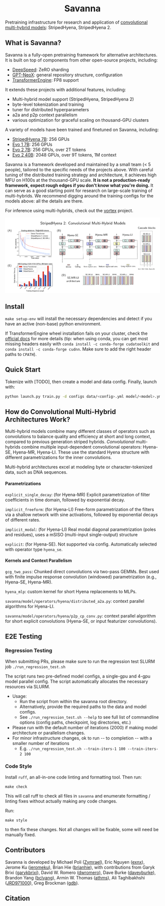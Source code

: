 <div align="center">
    <h1>Savanna</h1>
</div>

Pretraining infrastructure for research and application of [convolutional multi-hybrid models](resources/stripedhyena2.pdf): StripedHyena, StripedHyena 2.


## What is Savanna?

Savanna is a fully-open pretraining framework for alternative architectures. It is built on top of components from other open-source projects, including:
* [DeepSpeed](https://github.com/microsoft/DeepSpeed): ZeRO sharding
* [GPT-NeoX](https://github.com/EleutherAI/gpt-neox): general repository structure, configuration
* [TransformerEngine](https://github.com/NVIDIA/TransformerEngine): FP8 support

It extends these projects with additional features, including:
* Multi-hybrid model support (StripedHyena, StripedHyena 2)
* byte-level tokenization and training
* tuner for distributed hyperparameters
* a2a and p2p context parallelism
* various optimization for graceful scaling on thousand-GPU clusters

A variety of models have been trained and finetuned on Savanna, including:
* [StripedHyena 7B](https://github.com/togethercomputer/stripedhyena/stargazers): 256 GPUs
* [Evo 1 7B](https://github.com/evo-design/evo): 256 GPUs
* [Evo 2 7B](https://github.com/arc-institute/evo2): 256 GPUs, over 2T tokens
* [Evo 2 40B](https://github.com/arc-institute/evo2): 2048 GPUs, over 9T tokens, 1M context

Savanna is a framework developed and maintained by a small team (< 5 people), tailored to the specific needs of the projects above. With careful tuning of the distributed training strategy and architecture, it achieves high MFU on H100s at the thousand-GPU scale. **It is not a production-ready framework, expect rough edges if you don't know what you're doing.** It can serve as a good starting point for research on large-scale training of multi-hybrids. We recommend digging around the training configs for the models above: all the details are there.

For inference using multi-hybrids, check out the [vortex](https://github.com/Zymrael/vortex) project.

<div align="center">
<img src="resources/savanna_.png" alt="StripedHyena 2" width="900"/>
</div>


## Install 

`make setup-env` will install the necessary dependencies and detect if you have an active (non-base) python environment. 

If TransformerEngine wheel installation fails on your cluster, check the [official docs](https://docs.nvidia.com/deeplearning/transformer-engine/user-guide/index.html) for more details (tip: when using conda, you can get most missing headers easily with `conda install -c conda-forge cudatoolkit` and `conda install -c conda-forge cudnn`. Make sure to add the right header paths to `CPATH`).

## Quick Start 

Tokenize with [TODO], then create a model and data config. Finally, launch with:

```bash
python launch.py train.py -d configs data/<config>.yml model/<model>.yml
```

## How do Convolutional Multi-Hybrid Architectures Work?

Multi-hybrid models combine many different classes of operators such as convolutions to balance quality and efficiency at short and long context, compared to previous generation striped hybrids. *Convolutional* multi-hybrids combine multiple input-dependent convolutional operators: Hyena-SE, Hyena-MR, Hyena-LI. These use the standard Hyena structure with different parametrizations for the inner convolutions. 

Multi-hybrid architectures excel at modeling byte or character-tokenized data, such as DNA sequences.

#### Parametrizations

`explicit_single_decay`: (for Hyena-MR) Explicit parametrization of filter coefficients in time domain, followed by exponential decay.

`implicit_freeform`: (for Hyena-LI) Free-form parametrization of the filters via a shallow network with sine activations, followed by exponential decays of different rates.


`implicit_modal`: (for Hyena-LI) Real modal diagonal parametrization (poles and residues), uses a mSISO (multi-input single-output) structure

`explicit`: (for Hyena-SE). Not supported via config. Automatically selected with operator type `hyena_se`.


#### Kernels and Context Parallelism

`gcg_two_pass`: Chunked direct convolutions via two-pass GEMMs. Best used with finite impulse response convolution (windowed) parametrization (e.g., Hyena-SE, Hyena-MR).

`hyena_mlp`: custom kernel for short Hyena replacements to MLPs.

`savanna/model/operators/hyena/distributed_a2a.py`: context parallel algorithms for Hyena-LI.

`savanna/model/operators/hyena/p2p_cp_conv.py`: context parallel algorithm for short explicit convolutions (Hyena-SE, or input featurizer convolutions).


## E2E Testing

### Regression Testing
When submitting PRs, please make sure to run the regression test SLURM job `./run_regression_test.sh`

The script runs two pre-defined model configs, a single-gpu and 4-gpu model parallel config.  The script automatically allocates the necessary resources via SLURM.
- Usage:
  - Run the script from within the savanna root directory. 
  - Alternatively, provide the required paths to the data and model configs.
  - See `./run_regression_test.sh --help` to see full list of commandline options (config paths, checkpoint, log directories, etc.)
- Please run with the default number of iterations (2000) if making model architecture or parallelism changes.  
- For minor infrastructure changes, ok to run -- to completion -- with a smaller number of iterations
  - E.g. `./run_regression_test.sh --train-iters-1 100 --train-iters-2 100`

### Code Style

Install `ruff`, an all-in-one code linting and formatting tool. Then run:
```
make check
```
This will call ruff to check all files in `savanna` and enumerate formatting / linting fixes without actually making any code changes.

Run:
```
make style
```
to then fix these changes.  Not all changes will be fixable, some will need be manually fixed.


## Contributors

Savanna is developed by Michael Poli ([Zymrael](https://github.com/Zymrael)), Eric Nguyen ([exnx](https://github.com/exnx)), Jerome Ku ([jeromeku](https://github.com/jeromeku)), Brian Hie ([brianhie](https://github.com/brianhie)), with contributions from Garyk Brixi ([garykbrixi](https://github.com/garykbrixi)), David W. Romero ([dwromero](https://github.com/dwromero)), Dave Burke ([daveyburke](https://github.com/daveyburke)), Brandon Yang ([bclyang](https://github.com/bclyang)), Armin W. Thomas ([athms](https://github.com/athms)), Ali Taghibakhshi ([JRD971000](https://github.com/JRD971000)), Greg Brockman ([gdb](https://github.com/gdb)).

## Citation
